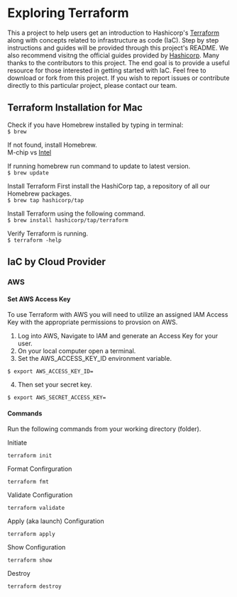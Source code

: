 # Exploring Terraform
This a project to help users get an introduction to Hashicorp's [Terraform](https://developer.hashicorp.com/terraform) along with concepts related to infrastructure as code (IaC). Step by step instructions and guides will be provided through this project's README. We also recommend visitng the official guides provided by [Hashicorp](https://developer.hashicorp.com/terraform/docs). Many thanks to the contributors to this project. The end goal is to provide a useful resource for those interested in getting started with IaC. Feel free to download or fork from this project. If you wish to report issues or contribute directly to this particular project, please contact our team.

## Terraform Installation for Mac
Check if you have Homebrew installed by typing in terminal: <br />
```$ brew ```

If not found, install Homebrew.<br />
M-chip vs [Intel](https://brew.sh/) 

If running homebrew run command to update to latest version. <br />
```$ brew update ```

Install Terraform 
First install the HashiCorp tap, a repository of all our Homebrew packages. <br />
```$ brew tap hashicorp/tap ```

Install Terraform using the following command. <br />
```$ brew install hashicorp/tap/terraform```

Verify Terraform is running. <br />
```$ terraform -help```

## IaC by Cloud Provider

### AWS

#### Set AWS Access Key
To use Terraform with AWS you will need to utilize an assigned IAM Access Key with the appropriate permissions to provsion on AWS.

1. Log into AWS, Navigate to IAM and generate an Access Key for your user.
2. On your local computer open a terminal.
3. Set the AWS_ACCESS_KEY_ID environment variable.
  ```
  $ export AWS_ACCESS_KEY_ID=
  ```
4. Then set your secret key.
  ```
  $ export AWS_SECRET_ACCESS_KEY=
  ```

#### Commands
Run the following commands from your working directory (folder).

Initiate
```
terraform init
```

Format Confirguration
```
terraform fmt
```

Validate Configuration
```
terraform validate
```
Apply (aka launch) Configuration
```
terraform apply
```

Show Configuration
```
terraform show
```

Destroy
```
terraform destroy
```

